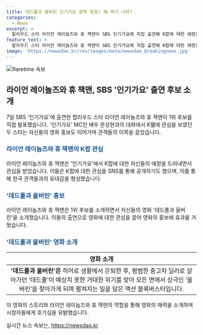 ```yaml
---
title: 데드풀과 울버린 인기가요 깜짝 등장! 왜 여기 나와?
categories:
  - News
excerpt: >
  할리우드 스타 라이언 레이놀즈와 휴 잭맨이 SBS 인기가요에 직접 출연해 K팝에 대한 애정을 드러내며 이목을 끌었습니다. 두 배우는 1위 후보인 뉴진스와 이영지 투어스를 직접 소개하고, 자신들의 영화 데드풀과 울버린을 홍보하기도 했습니다. 특히 라이언 레이놉스는 SNS를 통해 K팝 아티스트에 대한 특별한 관심을 보였고, 휴 잭맨은 서울시 홍보대사로 임명된 경력을 갖고 있어 한국 팬들의 관심을 끌었습니다.
feature_text: >
  할리우드 스타 라이언 레이놀즈와 휴 잭맨이 SBS 인기가요에 직접 출연해 K팝에 대한 애정을 드러내며 이목을 끌었습니다. 두 배우는 1위 후보인 뉴진스와 이영지 투어스를 직접 소개하고, 자신들의 영화 데드풀과 울버린을 홍보하기도 했습니다. 특히 라이언 레이놉스는 SNS를 통해 K팝 아티스트에 대한 특별한 관심을 보였고, 휴 잭맨은 서울시 홍보대사로 임명된 경력을 갖고 있어 한국 팬들의 관심을 끌었습니다.
image: 'https://newsdao.kr/res/images/meta/newsdao_breakingnews.jpg'
---
```


<p><img src="https://newsdao.kr/res/images/meta/newsdao_breakingnews.jpg" alt="flaretime 속보" /></p>

<h2 data-ke-size="size26">라이언 레이놀즈와 휴 잭맨, SBS '인기가요' 출연 후보 소개</h2>

<p data-ke-size="size16">7일 SBS '인기가요'에 출연한 할리우드 스타 라이언 레이놀즈와 휴 잭맨이 1위 후보를 직접 발표했습니다. '인기가요' MC인 배우 문성현과의 대화에서 K팵에 관심을 보였던 두 스타는 자신들의 영화 홍보도 이어가며 관객들의 이목을 끌었습니다.</p>

<h3><b><span style="color: #1a5490;">라이언 레이놉즈와 휴 잭맨의 K팝 관심</span></b></h3>

<p data-ke-size="size16">라이언 레이놉즈와 휴 잭맨은 '인기가요'에서 K팝에 대한 자신들의 애정을 드러내면서 관심을 받았습니다. 이들은 K팝에 대한 관심을 SNS를 통해 공개하기도 했으며, 이를 통해 한국 관객들과의 유대감을 형성했습니다.</p>

<h3><b><span style="color: #1a5490;">'데드풀과 울버린' 홍보</span></b></h3>

<p data-ke-size="size16">라이언 레이놉즈와 휴 잭맨은 1위 후보를 소개하면서 자신들의 영화 '데드풀과 울버린'을 소개했습니다. 이들의 출연으로 영화에 대한 관심을 끌어 영화의 홍보에 효과를 거뒀습니다.</p>

<h3><b><span style="color: #1a5490;">'데드풀과 울버린' 영화 소개</span></b></h3>

<table>
    <thead>
        <tr>
            <th style="text-align: center;">영화 소개</th>
        </tr>
    </thead>
    <tbody>
        <tr>
            <td style="text-align: center; height: 17px;"><b>'데드풀과 울버린'은</b> 히어로 생활에서 은퇴한 후, 평범한 중고차 딜러로 살아가던 ‘데드풀’이 예상치 못한 거대한 위기를 맞아 모든 면에서 상극인 ‘울버린’을 찾아가게 되며 펼쳐지는 일을 담은 액션 블록버스터입니다.</td>
    </tr>
    </tbody>
</table>

<p data-ke-size="size16">이 영화의 스토리와 라이언 레이놉즈와 휴 잭맨의 역할을 통해 영화의 매력을 소개하며 시청자들에게 호기심을 유발했습니다.</p>
실시간 뉴스 속보는, <a href="https://newsdao.kr" rel="dofollow">https://newsdao.kr</a>


